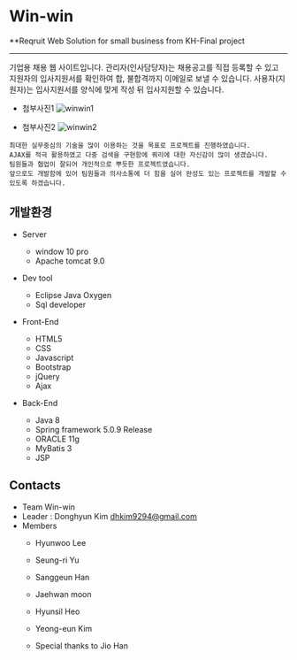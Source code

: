 # Win-win 

**Reqruit Web Solution for small business
from KH-Final project

---------------  
기업용 채용 웹 사이트입니다.
관리자(인사담당자)는 채용공고를 직접 등록할 수 있고 지원자의 입사지원서를 확인하여 합, 불합격까지 이메일로 보낼 수 있습니다.
사용자(지원자)는 입사지원서를 양식에 맞게 작성 뒤 입사지원할 수 있습니다.


- 첨부사진1
![winwin1](https://user-images.githubusercontent.com/41541789/51312205-19ada780-1a8e-11e9-92f2-d491f6f52a1d.png)

- 첨부사진2
![winwin2](https://user-images.githubusercontent.com/41541789/51312214-1dd9c500-1a8e-11e9-93e0-f3d073f9e508.png)

``` 
최대한 실무중심의 기술을 많이 이용하는 것을 목표로 프로젝트를 진행하였습니다. 
AJAX를 적극 활용하였고 다중 검색을 구현함에 쿼리에 대한 자신감이 많이 생겼습니다. 
팀원들과 협업이 잘되어 개인적으로 뿌듯한 프로젝트였습니다.
앞으로도 개발함에 있어 팀원들과 의사소통에 더 힘을 실어 완성도 있는 프로젝트를 개발할 수 있도록 하겠습니다.
```
 

## 개발환경 
 
- Server
   - window 10 pro
   - Apache tomcat 9.0

- Dev tool
   - Eclipse Java Oxygen
   - Sql developer 

- Front-End
   - HTML5
   - CSS
   - Javascript
   - Bootstrap
   - jQuery
   - Ajax 

- Back-End
   - Java 8
   - Spring framework 5.0.9 Release
   - ORACLE 11g
   - MyBatis 3
   - JSP

## Contacts

- Team Win-win
- Leader : Donghyun Kim dhkim9294@gmail.com
- Members
   - Hyunwoo Lee
   - Seung-ri Yu
   - Sanggeun Han
   - Jaehwan moon
   - Hyunsil Heo
   - Yeong-eun Kim
   
   - Special thanks to Jio Han
